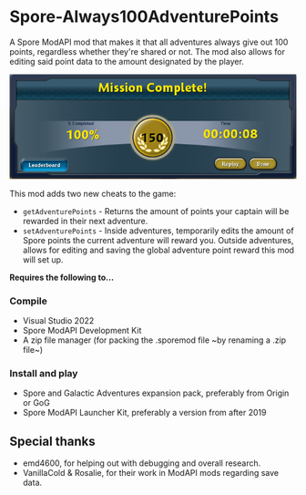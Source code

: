 # Spore-Always100AdventurePoints
 A Spore ModAPI mod that makes it that all adventures always give out 100 points, regardless whether they're shared or not. The mod also allows for editing said point data to the amount designated by the player.

![Example of edited points](Always100AdventurePoints.png)

 This mod adds two new cheats to the game:
 * `getAdventurePoints` - Returns the amount of points your captain will be rewarded in their next adventure.
 * `setAdventurePoints` - Inside adventures, temporarily edits the amount of Spore points the current adventure will reward you. Outside adventures, allows for editing and saving the global adventure point reward this mod will set up.

**Requires the following to...**
### Compile
* Visual Studio 2022
* Spore ModAPI Development Kit
* A zip file manager (for packing the .sporemod file ~by renaming a .zip file~)

### Install and play
* Spore and Galactic Adventures expansion pack, preferably from Origin or GoG
* Spore ModAPI Launcher Kit, preferably a version from after 2019

## Special thanks
* emd4600, for helping out with debugging and overall research.
* VanillaCold & Rosalie, for their work in ModAPI mods regarding save data.